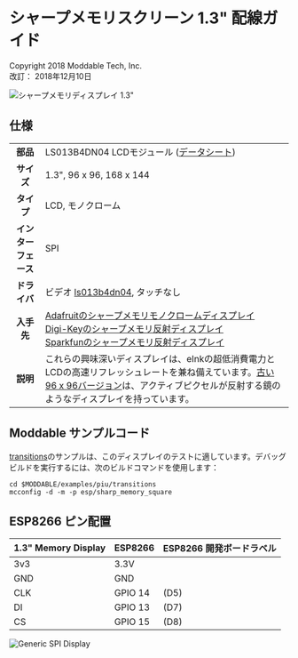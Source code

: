 # シャープメモリスクリーン 1.3" 配線ガイド
Copyright 2018 Moddable Tech, Inc.<BR>
改訂： 2018年12月10日

![シャープメモリディスプレイ 1.3"](images/sharp-memory-display-1.3.jpg)

## 仕様

| | |
| :---: | :--- |
| **部品** | LS013B4DN04 LCDモジュール ([データシート](https://cdn-shop.adafruit.com/datasheets/LS013B4DN04-3V_FPC-204284.pdf))
| **サイズ** | 1.3", 96 x 96, 168 x 144
| **タイプ** | LCD, モノクローム
| **インターフェース** | SPI
| **ドライバ** | ビデオ [ls013b4dn04](../../documentation/drivers/ls013b4dn04/ls013b4dn04.md), タッチなし
| **入手先** |  [Adafruitのシャープメモリモノクロームディスプレイ](https://www.adafruit.com/product/3502)<BR>[Digi-Keyのシャープメモリ反射ディスプレイ](https://www.digikey.com/product-detail/en/1393/1528-1183-ND/5353643)<BR>[Sparkfunのシャープメモリ反射ディスプレイ](https://www.sparkfun.com/products/retired/13192)
| **説明** | これらの興味深いディスプレイは、eInkの超低消費電力とLCDの高速リフレッシュレートを兼ね備えています。[古い96 x 96バージョン](https://www.adafruit.com/product/1393)は、アクティブピクセルが反射する鏡のようなディスプレイを持っています。

## Moddable サンプルコード

[transitions](../../examples/piu/transitions/)のサンプルは、このディスプレイのテストに適しています。デバッグビルドを実行するには、次のビルドコマンドを使用します：

```
cd $MODDABLE/examples/piu/transitions
mcconfig -d -m -p esp/sharp_memory_square
```

## ESP8266 ピン配置

| 1.3" Memory Display | ESP8266 | ESP8266 開発ボードラベル
| --- | --- | --- |
| 3v3 | 3.3V |
| GND | GND |
| CLK | GPIO 14 | (D5)
| DI | GPIO 13 | (D7)
| CS | GPIO 15 | (D8)

![Generic SPI Display](images/sharp-memory-1.3-wiring.jpg)
